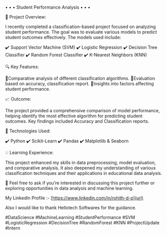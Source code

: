   • • • Student Performance Analysis • • •


🚀 Project Overview:

  I recently completed a classification-based project focused on analyzing student performance. The goal was to evaluate various models to predict student outcomes effectively. The models used include:

   ✔️ Support Vector Machine (SVM)
   ✔️ Logistic Regression
   ✔️ Decision Tree Classifier
   ✔️ Random Forest Classifier
   ✔️ K-Nearest Neighbors (KNN)

🔍 Key Features:

🔹Comparative analysis of different classification algorithms.
🔹Evaluation based on accuracy, classification report.
🔹Insights into factors affecting student performance.


📈 Outcome:

   The project provided a comprehensive comparison of model performance, helping identify the most effective algorithm for predicting student outcomes. Key findings included Accuracy and Classification reports.


🔧 Technologies Used:

   ✔️ Python
   ✔️ Scikit-Learn
   ✔️ Pandas
   ✔️ Matplotlib & Seaborn


💡 Learning Experience:

  This project enhanced my skills in data preprocessing, model evaluation, and comparative analysis. It also deepened my understanding of various classification techniques and their applications in educational data analysis.

📢 Feel free to ask if you’re interested in discussing this project further or exploring opportunities in data analysis and machine learning.

My LinkedIn Profile :- [https://www.linkedin.com/in/rohith-d-p](url)

Also I would like to thank Hellotech Softwares  for the guidance.

#DataScience #MachineLearning #StudentPerformance #SVM #LogisticRegression #DecisionTree #RandomForest #KNN #ProjectUpdate #Intern
